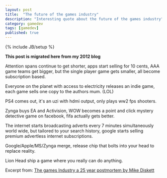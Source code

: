 ```yaml
---
layout: post
title:  "The future of the games industry"
description: "Interesting quote about the future of the games industry"
category: gamedev
tags: [gamedev]
published: true
---
```


{% include JB/setup %}

**This post is migrated here from my 2012 blog**

Attention spans continue to get shorter, apps start selling for 10 cents, AAA game teams get bigger, but the single player game gets smaller, all become subscription based.


Everyone on the planet with access to electricity releases an indie game, each game sells one copy to the authors mum. (LOL)

PS4 comes out, it's an uzi with hdmi output, only plays ww2 fps shooters.


Zynga buys EA and Activision, WOW becomes a point and click mystery detective game on facebook, fifa actually gets better.


The internet starts broadcasting adverts every 7 minutes simultaneously world wide, but tailored to your search history, google starts selling premium advertless internet subscriptions.


Google/Apple/MS/Zynga merge, release chip that bolts into your head to replace reality.


Lion Head ship a game where you really can do anything.

Excerpt from: [The games Industry a 25 year postmortem by Mike Diskett](http://altdev.co/2011/06/06/the-games-industry-a-25-year-postmortem/)
